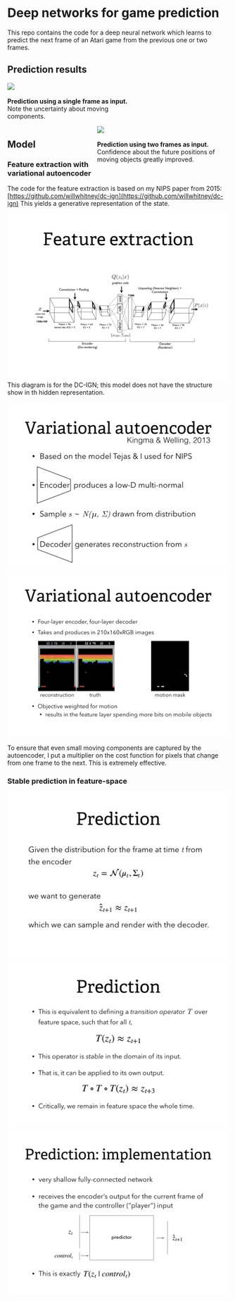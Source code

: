 # Deep networks for game prediction

This repo contains the code for a deep neural network which learns to predict the next frame of an Atari game from the previous one or two frames.

## Prediction results

<div>
<div style="display:inline-block; max-width:300px;">
	<img src="prediction_1frame.png">
	<p><b>Prediction using a single frame as input.</b> Note the uncertainty about moving components.</p>
</div>
<div width=300 style="display:inline-block; max-width:300px; float:right">
	<img src="prediction_2frame.png">
	<p><b>Prediction using two frames as input.</b> Confidence about the future positions of moving objects greatly improved.</p>
</div>
</div>



## Model

### Feature extraction with variational autoencoder

The code for the feature extraction is based on my NIPS paper from 2015: [https://github.com/willwhitney/dc-ign](https://github.com/willwhitney/dc-ign) This yields a generative representation of the state.

![](slides/slides.002.png)
This diagram is for the DC-IGN; this model does not have the structure show in th hidden representation.

![](slides/slides.003.png)
![](slides/slides.004.png)

To ensure that even small moving components are captured by the autoencoder, I put a multiplier on the cost function for pixels that change from one frame to the next. This is extremely effective.

### Stable prediction in feature-space

![](slides/slides.005.png)
![](slides/slides.006.png)
![](slides/slides.007.png)

